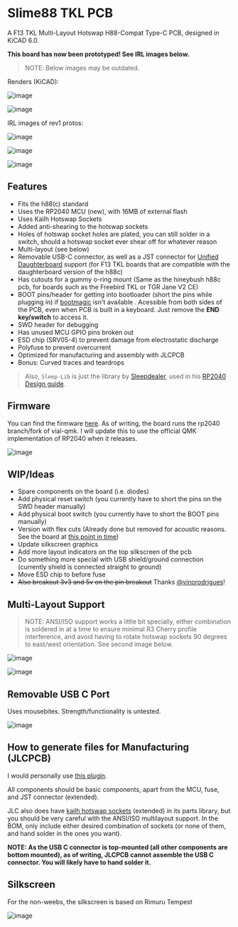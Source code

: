 # Slime88 TKL PCB
 A F13 TKL Multi-Layout Hotswap H88-Compat Type-C PCB, designed in KiCAD 6.0.

**This board has now been prototyped! See IRL images below.**

> NOTE: Below images may be outdated.

Renders (KiCAD):

![image](https://user-images.githubusercontent.com/23428162/170985512-ec79f498-7476-4ab6-8150-877c67a25f26.png)

![image](https://user-images.githubusercontent.com/23428162/170985490-84c50a2a-0e6f-46b4-95e9-b4f4e7d632d8.png)

IRL images of rev1 protos:

![image](https://user-images.githubusercontent.com/23428162/175326415-0662c19f-3ceb-414e-bd07-46e49cf91a11.png)

![image](https://user-images.githubusercontent.com/23428162/175326277-7a33a5fa-5684-4a13-b2d9-78f20d463656.png)

![image](https://user-images.githubusercontent.com/23428162/175326340-bfffcaf4-7a37-4090-9176-9de9ad3649e0.png)


## Features
- Fits the h88(c) standard
- Uses the RP2040 MCU (new), with 16MB of external flash
- Uses Kailh Hotswap Sockets
- Added anti-shearing to the hotswap sockets
- Holes of hotswap socket holes are plated, you can still solder in a switch, should a hotswap socket ever shear off for whatever reason
- Multi-layout (see below)
- Removable USB-C connector, as well as a JST connector for [Unified Daughterboard](https://github.com/ai03-2725/Unified-Daughterboard) support (for F13 TKL boards that are compatible with the daughterboard version of the h88c)
- Has cutouts for a gummy o-ring mount (Same as the hineybush h88c pcb, for boards such as the Freebird TKL or TGR Jane V2 CE)
- BOOT pins/header for getting into bootloader (short the pins while plugging in) if [bootmagic](https://github.com/qmk/qmk_firmware/blob/master/docs/feature_bootmagic.md) isn't available . Acessible from both sides of the PCB, even when PCB is built in a keyboard. Just remove the **END key/switch** to access it.
- SWD header for debugging
- Has unused MCU GPIO pins broken out
- ESD chip (SRV05-4) to prevent damage from electrostatic discharge
- Polyfuse to prevent overcurrent
- Optimized for manufacturing and assembly with JLCPCB
- Bonus: Curved traces and teardrops

> Also, `Sleep-Lib` is just the library by [Sleepdealer](https://github.com/Sleepdealr), used in his [RP2040 Design guide](https://github.com/Sleepdealr/RP2040-designguide).

## Firmware
You can find the firmware [here](https://github.com/zykrah/vial-qmk/tree/rp2040/keyboards/zykrah/slime88). As of writing, the board runs the rp2040 branch/fork of vial-qmk. I will update this to use the official QMK implementation of RP2040 when it releases.

![image](https://user-images.githubusercontent.com/23428162/175326634-b620f7c7-f3c0-4445-ab55-75b2404a5e0f.png)

## WIP/Ideas
- Spare components on the board (i.e. diodes)
- Add physical reset switch (you currently have to short the pins on the SWD header manually)
- Add physical boot switch (you currently have to short the BOOT pins manually)
- Version with flex cuts (Already done but removed for acoustic reasons. See the board at [this point in time](https://github.com/zykrah/slime88/commit/3de3e59620d77a87f4beb085508b7e4e2e0daaf5))
- Update silkscreen graphics
- Add more layout indicators on the top silkscreen of the pcb
- Do something more special with USB shield/ground connection (currently shield is connected straight to ground)
- Move ESD chip to before fuse
- ~~Also breakout 3v3 and 5v on the pin breakout~~ Thanks [@vinorodrigues](https://github.com/vinorodrigues)!

## Multi-Layout Support

> NOTE: ANSI/ISO support works a little bit specially, either combination is soldered in at a time to ensure minimal R3 Cherry profile interference, and avoid having to rotate hotswap sockets 90 degrees to east/west orientation. See second image below.

![image](https://user-images.githubusercontent.com/23428162/170872624-f8572340-62a6-4ea2-b1d4-de3b0a03b0cc.png)

![image](https://user-images.githubusercontent.com/23428162/170872745-08062a99-3614-4d90-9b99-c35b184587f8.png)


## Removable USB C Port

Uses mousebites. Strength/functionality is untested.

![image](https://user-images.githubusercontent.com/23428162/170873526-fdf4c577-7e0c-4878-ab48-44ff42580f77.png)


## How to generate files for Manufacturing (JLCPCB)
I would personally use [this plugin](https://github.com/Bouni/kicad-jlcpcb-tools).

All components should be basic components, apart from the MCU, fuse, and JST connector (extended). 

JLC also does have [kailh hotswap sockets](https://jlcpcb.com/parts/componentSearch?isSearch=true&searchTxt=C2803348) (extended) in its parts library, but you should be very careful with the ANSI/ISO multilayout support. In the BOM, only include either desired combination of sockets (or none of them, and hand solder in the ones you want).

**NOTE: As the USB C connector is top-mounted (all other components are bottom mounted), as of writing, JLCPCB cannot assemble the USB C connector. You will likely have to hand solder it.**

## Silkscreen
For the non-weebs, the silkscreen is based on Rimuru Tempest

![image](https://user-images.githubusercontent.com/23428162/170873337-5e55e027-8117-46ac-941f-4b67e0810e19.png)
